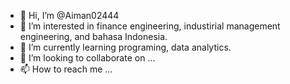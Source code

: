 - 👋 Hi, I’m @Aiman02444
- 👀 I’m interested in finance engineering, industirial management engineering, and bahasa Indonesia.
- 🌱 I’m currently learning programing, data analytics.
- 💞️ I’m looking to collaborate on ...
- 📫 How to reach me ...

<!---
Aiman02444/Aiman02444 is a ✨ special ✨ repository because its `README.md` (this file) appears on your GitHub profile.
You can click the Preview link to take a look at your changes.
--->
